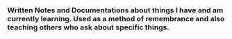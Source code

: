 
### Written Notes and Documentations about things I have and am currently learning. Used as a method of remembrance and also teaching others who ask about specific things. 
